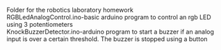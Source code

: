 Folder for the robotics laboratory homework  
RGBLedAnalogControl.ino-basic arduino program to control an rgb LED using 3 potentiometers  
KnockBuzzerDetector.ino-arduino program to start a buzzer if an analog input is over a certain threshold.   The buzzer is stopped using a button

